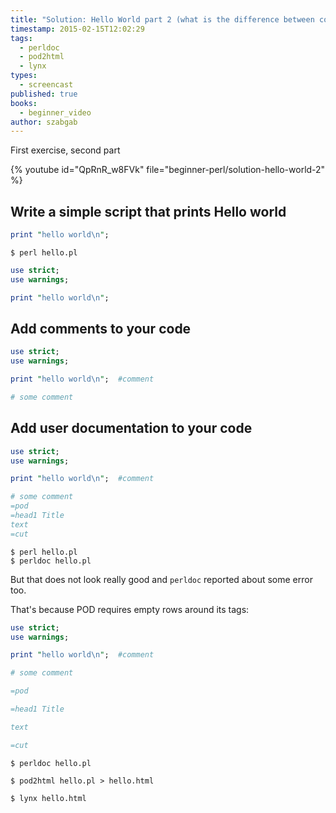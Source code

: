 ```yaml
---
title: "Solution: Hello World part 2 (what is the difference between comment and POD?) - video"
timestamp: 2015-02-15T12:02:29
tags:
  - perldoc
  - pod2html
  - lynx
types:
  - screencast
published: true
books:
  - beginner_video
author: szabgab
---
```



First exercise, second part


{% youtube id="QpRnR_w8FVk" file="beginner-perl/solution-hello-world-2" %}

## Write a simple script that prints     Hello world

```perl
print "hello world\n";
```

```
$ perl hello.pl
```

```perl
use strict;
use warnings;

print "hello world\n";
```


## Add comments to your code

```perl
use strict;
use warnings;

print "hello world\n";  #comment

# some comment
```


## Add user documentation to your code

```perl
use strict;
use warnings;

print "hello world\n";  #comment

# some comment
=pod
=head1 Title
text
=cut
```

```
$ perl hello.pl
$ perldoc hello.pl
```

But that does not look really good and `perldoc` reported about some error too.

That's because POD requires empty rows around its tags:

```perl
use strict;
use warnings;

print "hello world\n";  #comment

# some comment

=pod

=head1 Title

text

=cut
```


```
$ perldoc hello.pl

$ pod2html hello.pl > hello.html

$ lynx hello.html
```


